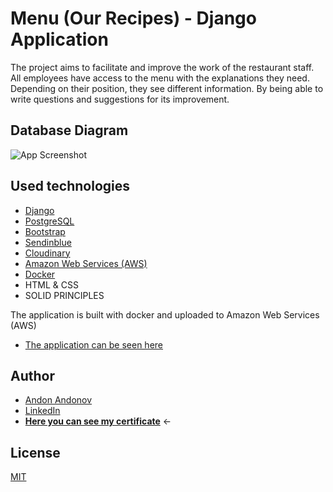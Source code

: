 
# Menu (Our Recipes) - Django Application

The project aims to facilitate and improve the work of the restaurant staff. All employees have access to the menu with the explanations they need. Depending on their position, they see different information. By being able to write questions and suggestions for its improvement.


## Database Diagram


![App Screenshot](https://raw.githubusercontent.com/BigDo-programming/Python-Web-Framework-Individual-Project/main/.github/images/database.png)


## Used technologies

 - [Django](https://www.djangoproject.com/)
 - [PostgreSQL](https://www.postgresql.org/)
 - [Bootstrap](https://getbootstrap.com/)
 - [Sendinblue](https://www.sendinblue.com/)
 - [Cloudinary](https://cloudinary.com/)
 - [Amazon Web Services (AWS)](https://aws.amazon.com/)
 - [Docker](https://www.docker.com/)
 - HTML & CSS
 - SOLID PRINCIPLES


 The application is built with docker and uploaded to Amazon Web Services (AWS)
  - [The application can be seen here](https://our-recipes.ml/)




## Author

- [Andon Andonov](https://github.com/BigDo-programming)
- [LinkedIn](https://www.linkedin.com/in/andon-andonov-bigdo/)
- [<b>Here you can see my certificate</b>](https://softuni.bg/certificates/details/152946/d4a38a41) <-


## License

[MIT](https://choosealicense.com/licenses/mit/)


